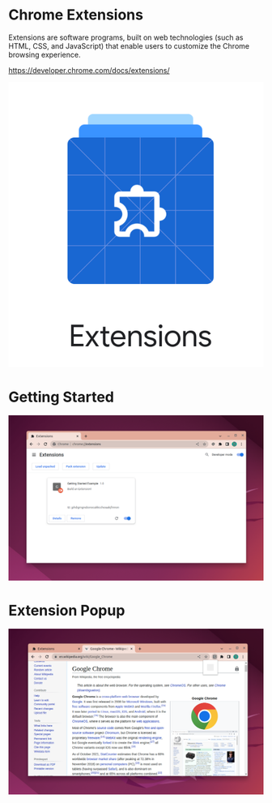 # Chrome Extensions

Extensions are software programs, built on web technologies (such as HTML, CSS, and JavaScript) that enable users to customize the Chrome browsing experience.

https://developer.chrome.com/docs/extensions/

![](ext.png)

# Getting Started

![](getting-started.png)

# Extension Popup

![](popup.png)